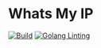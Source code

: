 # Whats My IP

[![Build](https://github.com/darkraiden/whatsmyip/actions/workflows/go.yml/badge.svg)](https://github.com/darkraiden/whatsmyip/actions/workflows/go.yml) [![Golang Linting](https://github.com/darkraiden/whatsmyip/actions/workflows/golint.yml/badge.svg)](https://github.com/darkraiden/whatsmyip/actions/workflows/golint.yml)
